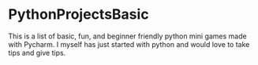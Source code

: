 # PythonProjectsBasic
This is a list of basic, fun, and beginner friendly python mini games made with Pycharm. I myself has just started with python and would love to take tips and give tips.
